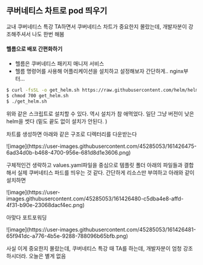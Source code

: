 ## 쿠버네티스 차트로 pod 띄우기

교내 쿠버네티스 특강 TA하면서 쿠버네티스 차트가 중요한지 몰랐는데, 개발자분이 강조해주셔서 나도 한번 해봄

#### 헬름으로 배포 간편화하기
- 헬름은 쿠버네티스 패키지 매니저 서비스 
- 헬름 명령어를 사용해 어플리케이션을 설치하고 설정해보자 간단하게.. nginx부터...

```bash
$ curl -fsSL -o get_helm.sh https://raw.githubusercontent.com/helm/helm/main/scripts/get-helm-3
$ chmod 700 get_helm.sh
$ ./get_helm.sh
```

위와 같은 스크립트로 설치할 수 있다.
역시 설치가 참 애먹었다. 일단 그냥 버전이 낮은 helm을 썻다
(밑도 끝도 없이 설치가 안된다. )

차트를 생성하면 아래와 같은 구조로 디렉터리를 다운받는다
<br/>
<p>
![image](https://user-images.githubusercontent.com/45285053/161426475-6ad34d0b-b468-4700-956e-681d8d1e3606.png)
</p>
구체적인건 생략하고 values.yaml파일을 중심으로 템플릿 폴더 아래의 파일들과 결합해서 실제 쿠버네티스 파드를 띄우는 것 같다. 간단하게 리소스만 부여하고 아래와 같이 설치하면
<br/>
<p>
![image](https://user-images.githubusercontent.com/45285053/161426480-c5dba4e8-affd-4f31-b90e-23068dacf4ec.png)
</p>
아맞다 포트포워딩<br/>
<p>
![image](https://user-images.githubusercontent.com/45285053/161426481-65f941dc-a776-4b5e-9288-788096b65bfb.png)
</p>
사실 이게 중요한지 몰랐는데, 쿠버네티스 특강 때 TA를 하는데, 개발자분이 엄청 강조하시더라. 오늘은 별게 없음
